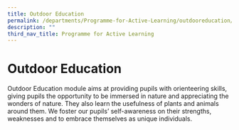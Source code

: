 ```yaml
---
title: Outdoor Education
permalink: /departments/Programme-for-Active-Learning/outdooreducation/
description: ""
third_nav_title: Programme for Active Learning
---
```


Outdoor Education
=================

Outdoor Education module aims at providing pupils with orienteering skills, giving pupils the opportunity to be immersed in nature and appreciating the wonders of nature. They also learn the usefulness of plants and animals around them. We foster our pupils’ self-awareness on their strengths, weaknesses and to embrace themselves as unique individuals.
